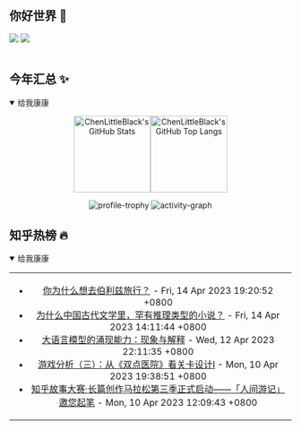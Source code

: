 ## 你好世界 👋

[![](https://img.shields.io/badge/@ChenLittleBlack-1a6c81?style=flat&logo=java&logoColor=1a6c81&label=Java&colorA=ffffff)](https://www.java.com/)
[![](https://img.shields.io/badge/@ChenLittleBlack-41b883?style=flat&logo=vuedotjs&logoColor=41b883&label=Vue&colorA=ffffff)](https://cn.vuejs.org/)

<div align="center">

<img alt="" src="https://readme-typing-svg.herokuapp.com?font=Consolas&center=true&vCenter=true&width=800&height=60&lines=The+traveler+often+arrives%2C+and+the+doer+often+succeeds.">
<img width="800"  height="3" alt="" src="https://camo.githubusercontent.com/82291b0fe831bfc6781e07fc5090cbd0a8b912bb8b8d4fec0696c881834f81ac/68747470733a2f2f70726f626f742e6d656469612f394575424971676170492e676966">

</div>


## 今年汇总 ✨

<details open>

<summary>给我康康</summary>

<div align="center">

<img height="137px" alt="ChenLittleBlack's GitHub Stats" src="https://github-readme-stats-roan-delta.vercel.app/api?username=ChenLittleBlack&hide_title=false&hide_border=true&show_icons=true&include_all_commits=true&line_height=21&bg_color=0,EC6C6C,FFD479,FFFC79,73FA79&theme=graywhite&locale=cn" /><img align="" height="137px" alt="ChenLittleBlack's GitHub Top Langs" src="https://github-readme-stats-roan-delta.vercel.app/api/top-langs/?username=ChenLittleBlack&hide_title=false&hide_border=true&layout=compact&bg_color=0,73FA79,73FDFF,D783FF&theme=graywhite&locale=cn" />

<img alt="profile-trophy" src="https://github-profile-trophy.vercel.app/?username=ChenLittleBlack&theme=algolia&column=-1" />

<img alt="activity-graph" src="https://activity-graph.herokuapp.com/graph?username=ChenLittleBlack&theme=github" />

</div>

</details>


## 知乎热榜 🔥

<details open>

<summary>给我康康</summary>

<div align="center">

<table style="height: 300px;">
<tr>
<td align="center" valign="middle">

<!-- START_SECTION:blog -->
* <a href='http://www.zhihu.com/question/465800979/answer/2982676613?utm_campaign=rss&utm_medium=rss&utm_source=rss&utm_content=title' target='_blank'>你为什么想去伯利兹旅行？</a> - Fri, 14 Apr 2023 19:20:52 +0800
* <a href='http://www.zhihu.com/question/595539446/answer/2983529528?utm_campaign=rss&utm_medium=rss&utm_source=rss&utm_content=title' target='_blank'>为什么中国古代文学里，罕有推理类型的小说？</a> - Fri, 14 Apr 2023 14:11:44 +0800
* <a href='http://zhuanlan.zhihu.com/p/621438653?utm_campaign=rss&utm_medium=rss&utm_source=rss&utm_content=title' target='_blank'>大语言模型的涌现能力：现象与解释</a> - Wed, 12 Apr 2023 22:11:35 +0800
* <a href='http://zhuanlan.zhihu.com/p/620837753?utm_campaign=rss&utm_medium=rss&utm_source=rss&utm_content=title' target='_blank'>游戏分析（三）：从《双点医院》看关卡设计I</a> - Mon, 10 Apr 2023 19:38:51 +0800
* <a href='http://zhuanlan.zhihu.com/p/620704426?utm_campaign=rss&utm_medium=rss&utm_source=rss&utm_content=title' target='_blank'>知乎故事大赛·长篇创作马拉松第三季正式启动——「人间游记」邀您起笔</a> - Mon, 10 Apr 2023 12:09:43 +0800
<!-- END_SECTION:blog -->

</td>
</tr>
</table>

</div>
</details>
